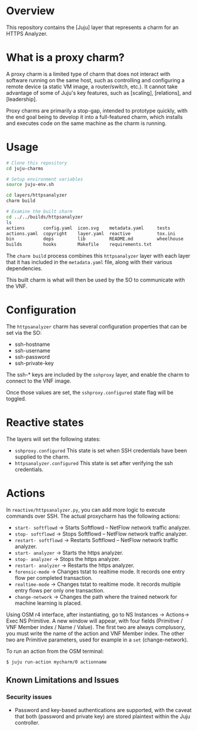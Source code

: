 # Overview

This repository contains the [Juju] layer that represents a charm for an HTTPS Analyzer.

# What is a proxy charm?

A proxy charm is a limited type of charm that does not interact with software running on the same host, such as controlling and configuring a remote device (a static VM image, a router/switch, etc.). It cannot take advantage of some of Juju's key features, such as [scaling], [relations], and [leadership].

Proxy charms are primarily a stop-gap, intended to prototype quickly, with the end goal being to develop it into a full-featured charm, which installs and executes code on the same machine as the charm is running.

# Usage

```bash
# Clone this repository
cd juju-charms

# Setup environment variables
source juju-env.sh

cd layers/httpsanalyzer
charm build

# Examine the built charm
cd ../../builds/httpsanalyzer
ls
actions       config.yaml  icon.svg    metadata.yaml     tests
actions.yaml  copyright    layer.yaml  reactive          tox.ini
bin           deps         lib         README.md         wheelhouse
builds        hooks        Makefile    requirements.txt

```

The `charm build` process combines this `httpsanalyzer` layer with each layer that it
has included in the `metadata.yaml` file, along with their various dependencies.

This built charm is what will then be used by the SO to communicate with the
VNF.

# Configuration

The `httpsanalyzer` charm has several configuration properties that can be set via
the SO:

- ssh-hostname
- ssh-username
- ssh-password
- ssh-private-key

The ssh-* keys are included by the `sshproxy` layer, and enable the charm to
connect to the VNF image.

Once those values are set, the `sshproxy.configured` state flag will be toggled.

# Reactive states

The layers will set the following states:

- `sshproxy.configured` This state is set when SSH credentials have been supplied to the charm.
- `httpsanalyzer.configured` This state is set after verifying the ssh credentials.

# Actions

In `reactive/httpsanalyzer.py`, you can add more logic to execute commands over SSH. The actual proxycharm has the following actions:

- `start- softflowd` -> Starts Softflowd – NetFlow network traffic analyzer.
- `stop- softflowd` -> Stops Softflowd – NetFlow network traffic analyzer.
- `restart- softflowd` -> Restarts Softflowd – NetFlow network traffic analyzer.
-	`start- analyzer` -> Starts the https analyzer.
-	`stop- analyzer` -> Stops the https analyzer.
-	`restart- analyzer` -> Restarts the https analyzer.
-	`forensic-mode` -> Changes tstat to realtime mode. It records one entry flow per completed transaction.
-	`realtime-mode` -> Changes tstat to realtime mode. It records multiple entry flows per only one transaction.
-	`change-network` -> Changes the path where the trained network for machine learning is placed.

Using OSM r4 interface, after instantiating, go to NS Instances -> Actions-> Exec NS Primitive.
A new window will appear, with four fields (Primitive / VNF Member index / Name / Value).
The first two are always complusory, you must write the name of the action and VNF Member index.
The other two are Primitive parameters, used for example in a `set` (change-network).

To run an action from the OSM terminal:

```
$ juju run-action mycharm/0 actionname
```

## Known Limitations and Issues

### Security issues

- Password and key-based authentications are supported, with the caveat that
both (password and private key) are stored plaintext within the Juju controller.

